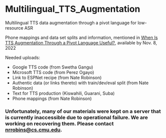 # Multilingual_TTS_Augmentation
Multilingual TTS data augmentation through a pivot language for low-resource ASR

Phone mappings and data set splits and information, mentioned in [When Is TTS Augmentation Through a Pivot Language Useful?](https://www.isca-speech.org/archive/interspeech_2022/robinson22_interspeech.html), available by Nov. 8, 2022

Needed uploads:
- Google TTS code (from Swetha Gangu)
- Microsoft TTS code (from Perez Ogayo)
- Link to ESPNet recipe (from Nate Robinson)
- Authentic data (or links thereto) with train/dev/eval split (from Nate Robinson)
- Text for TTS production (Kiswahili, Guarani, Suba)
- Phone mappings (from Nate Robinson)

### Unfortunately, many of our materials were kept on a server that is currently inaccessible due to operational failure. We are working on recovering them. Please contact [nrrobins@cs.cmu.edu](mailto:nrrobins@cs.cmu.edu).
